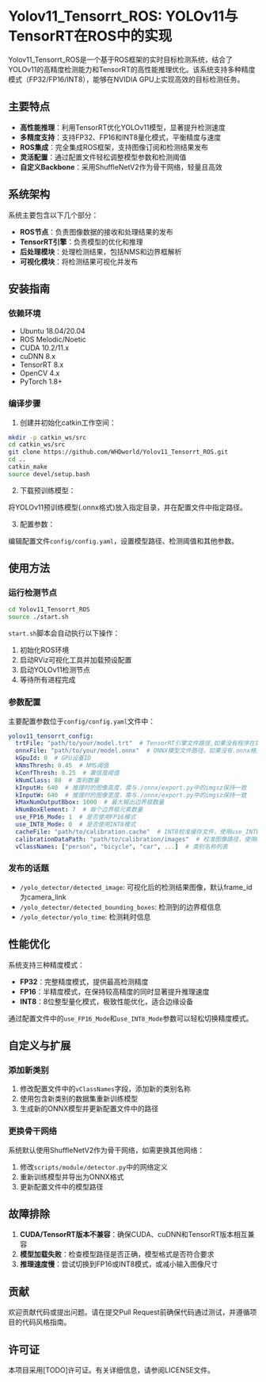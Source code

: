 # Yolov11_Tensorrt_ROS: YOLOv11与TensorRT在ROS中的实现

Yolov11_Tensorrt_ROS是一个基于ROS框架的实时目标检测系统，结合了YOLOv11的高精度检测能力和TensorRT的高性能推理优化。该系统支持多种精度模式（FP32/FP16/INT8），能够在NVIDIA GPU上实现高效的目标检测任务。

## 主要特点

- **高性能推理**：利用TensorRT优化YOLOv11模型，显著提升检测速度
- **多精度支持**：支持FP32、FP16和INT8量化模式，平衡精度与速度
- **ROS集成**：完全集成ROS框架，支持图像订阅和检测结果发布
- **灵活配置**：通过配置文件轻松调整模型参数和检测阈值
- **自定义Backbone**：采用ShuffleNetV2作为骨干网络，轻量且高效

## 系统架构

系统主要包含以下几个部分：

- **ROS节点**：负责图像数据的接收和处理结果的发布
- **TensorRT引擎**：负责模型的优化和推理
- **后处理模块**：处理检测结果，包括NMS和边界框解析
- **可视化模块**：将检测结果可视化并发布

## 安装指南

### 依赖环境

- Ubuntu 18.04/20.04
- ROS Melodic/Noetic
- CUDA 10.2/11.x
- cuDNN 8.x
- TensorRT 8.x
- OpenCV 4.x
- PyTorch 1.8+

### 编译步骤

1. 创建并初始化catkin工作空间：

```bash
mkdir -p catkin_ws/src
cd catkin_ws/src
git clone https://github.com/WHDworld/Yolov11_Tensorrt_ROS.git
cd ..
catkin_make
source devel/setup.bash
```

2. 下载预训练模型：

将YOLOv11预训练模型(.onnx格式)放入指定目录，并在配置文件中指定路径。

3. 配置参数：

编辑配置文件`config/config.yaml`，设置模型路径、检测阈值和其他参数。

## 使用方法

### 运行检测节点

```bash
cd Yolov11_Tensorrt_ROS
source ./start.sh
```

`start.sh`脚本会自动执行以下操作：
1. 初始化ROS环境
2. 启动RViz可视化工具并加载预设配置
3. 启动YOLOv11检测节点
4. 等待所有进程完成

### 参数配置

主要配置参数位于`config/config.yaml`文件中：

```yaml
yolov11_tensorrt_config:
  trtFile: "path/to/your/model.trt"  # TensorRT引擎文件路径,如果没有程序在第一次运行时会自动生成（需要等待较长时间，生成的文件目录与onnxFile一致）
  onnxFile: "path/to/your/model.onnx"  # ONNX模型文件路径，如果没有.onnx格式模型，可以使用目录./onnx/export.py文件将自己的模型导出为.onnx格式
  kGpuId: 0  # GPU设备ID
  kNmsThresh: 0.45  # NMS阈值
  kConfThresh: 0.25  # 置信度阈值
  kNumClass: 80  # 类别数量
  kInputH: 640  # 推理时的图像高度，需与./onnx/export.py中的imgsz保持一致
  kInputW: 640  # 推理时的图像宽度，需与./onnx/export.py中的imgsz保持一致
  kMaxNumOutputBbox: 1000  # 最大输出边界框数量
  kNumBoxElement: 7  # 每个边界框元素数量
  use_FP16_Mode: 1  # 是否使用FP16模式
  use_INT8_Mode: 0  # 是否使用INT8模式
  cacheFile: "path/to/calibration.cache"  # INT8校准缓存文件，使用use_INT8_Mode时需要设置
  calibrationDataPath: "path/to/calibration/images"  # 校准图像路径，使用use_INT8_Mode时需要设置
  vClassNames: ["person", "bicycle", "car", ...]  # 类别名称列表
```

### 发布的话题

- `/yolo_detector/detected_image`: 可视化后的检测结果图像，默认frame_id为camera_link
- `/yolo_detector/detected_bounding_boxes`: 检测到的边界框信息
- `/yolo_detector/yolo_time`: 检测耗时信息

## 性能优化

系统支持三种精度模式：

- **FP32**：完整精度模式，提供最高检测精度
- **FP16**：半精度模式，在保持较高精度的同时显著提升推理速度
- **INT8**：8位整型量化模式，极致性能优化，适合边缘设备

通过配置文件中的`use_FP16_Mode`和`use_INT8_Mode`参数可以轻松切换精度模式。

## 自定义与扩展

### 添加新类别

1. 修改配置文件中的`vClassNames`字段，添加新的类别名称
2. 使用包含新类别的数据集重新训练模型
3. 生成新的ONNX模型并更新配置文件中的路径

### 更换骨干网络

系统默认使用ShuffleNetV2作为骨干网络，如需更换其他网络：

1. 修改`scripts/module/detector.py`中的网络定义
2. 重新训练模型并导出为ONNX格式
3. 更新配置文件中的模型路径

## 故障排除

1. **CUDA/TensorRT版本不兼容**：确保CUDA、cuDNN和TensorRT版本相互兼容
2. **模型加载失败**：检查模型路径是否正确，模型格式是否符合要求
3. **推理速度慢**：尝试切换到FP16或INT8模式，或减小输入图像尺寸

## 贡献

欢迎贡献代码或提出问题。请在提交Pull Request前确保代码通过测试，并遵循项目的代码风格指南。

## 许可证

本项目采用[TODO]许可证。有关详细信息，请参阅LICENSE文件。
